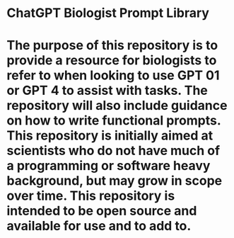 # ChatGPT Biologist Prompt Library
# The purpose of this repository is to provide a resource for biologists to refer to when looking to use GPT 01 or GPT 4 to assist with tasks. The repository will also include guidance on how to write functional prompts. This repository is initially aimed at scientists who do not have much of a programming or software heavy background, but may grow in scope over time. This repository is intended to be open source and available for use and to add to.
